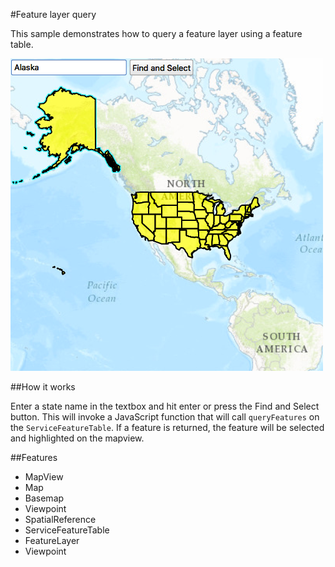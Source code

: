#Feature layer query

This sample demonstrates how to query a feature layer using a feature table.

![](screenshot.png)

##How it works

Enter a state name in the textbox and hit enter or press the Find and Select button. This will invoke a JavaScript function that will call `queryFeatures` on the `ServiceFeatureTable`. If a feature is returned, the feature will be selected and highlighted on the mapview.

##Features
- MapView
- Map
- Basemap
- Viewpoint
- SpatialReference
- ServiceFeatureTable
- FeatureLayer
- Viewpoint
